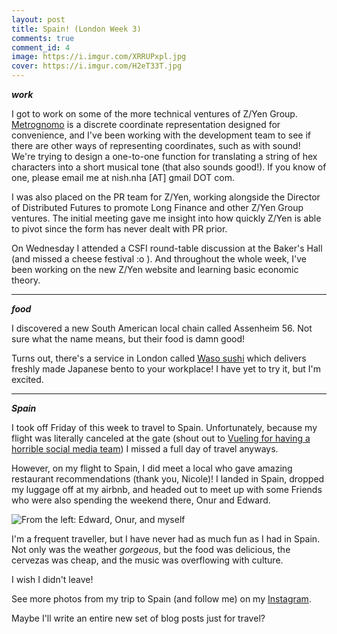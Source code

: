 ```yaml
---
layout: post
title: Spain! (London Week 3)
comments: true
comment_id: 4
image: https://i.imgur.com/XRRUPxpl.jpg
cover: https://i.imgur.com/H2eT33T.jpg
---
```

***work***

I got to work on some of the more technical ventures of Z/Yen Group. [Metrognomo](https://www.metrognomo.com/) is a discrete coordinate representation designed for convenience, and I've been working with the development team to see if there are other ways of representing coordinates, such as with sound! We're trying to design a one-to-one function for translating a string of hex characters into a short musical tone (that also sounds good!). If you know of one, please email me at nish.nha [AT] gmail DOT com.

I was also placed on the PR team for Z/Yen, working alongside the Director of Distributed Futures to promote Long Finance and other Z/Yen Group ventures. The initial meeting gave me insight into how quickly Z/Yen is able to pivot since the form has never dealt with PR prior.

On Wednesday I attended a CSFI round-table discussion at the Baker's Hall (and missed a cheese festival :o ). And throughout the whole week, I've been working on the new Z/Yen website and learning basic economic theory.

---
***food***


I discovered a new South American local chain called Assenheim 56. Not sure what the name means, but their food is damn good!

Turns out, there's a service in London called [Waso sushi](https://www.waso.tokyo/order) which delivers freshly made Japanese bento to your workplace! I have yet to try it, but I'm excited.

---

***Spain***

I took off Friday of this week to travel to Spain. Unfortunately, because my flight was literally canceled at the gate (shout out to [Vueling for having a horrible social media team](https://twitter.com/Nishnha/status/1002886483655712769)) I missed a full day of travel anyways.

However, on my flight to Spain, I did meet a local who gave amazing restaurant recommendations (thank you, Nicole)! I landed in Spain, dropped my luggage off at my airbnb, and headed out to meet up with some Friends who were also spending the weekend there, Onur and Edward.

![From the left: Edward, Onur, and myself](https://i.imgur.com/rUUdImR.jpg)

I'm a frequent traveller, but I have never had as much fun as I had in Spain. Not only was the weather *gorgeous*, but the food was delicious, the cervezas was cheap, and the music was overflowing with culture.

I wish I didn't leave!

See more photos from my trip to Spain (and follow me) on my [Instagram](https://www.instagram.com/nishnha/).

Maybe I'll write an entire new set of blog posts just for travel?